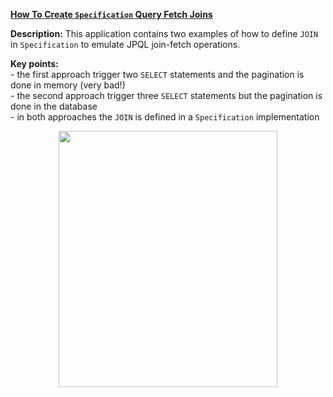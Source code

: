 **[How To Create `Specification` Query Fetch Joins](https://github.com/AnghelLeonard/Hibernate-SpringBoot/tree/master/HibernateSpringBootSpecificationQueryFetchJoins)**

**Description:** This application contains two examples of how to define `JOIN` in `Specification` to emulate JPQL join-fetch operations.

**Key points:**\
     - the first approach trigger two `SELECT` statements and the pagination is done in memory (very bad!)\
     - the second approach trigger three `SELECT` statements but the pagination is done in the database\
     - in both approaches the `JOIN` is defined in a `Specification` implementation

<a href="https://leanpub.com/java-persistence-performance-illustrated-guide"><p align="center"><img src="https://github.com/AnghelLeonard/Hibernate-SpringBoot/blob/master/Java%20Persistence%20Performance%20Illustrated%20Guide.jpg" height="410" width="350"/></p></a>
